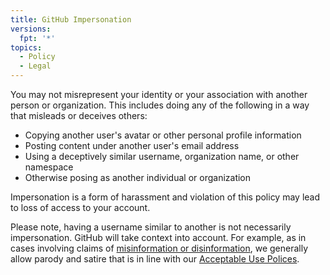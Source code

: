 ```yaml
---
title: GitHub Impersonation
versions:
  fpt: '*'
topics:
  - Policy
  - Legal
---
```


You may not misrepresent your identity or your association with another person or organization. This includes doing any of the following in a way that misleads or deceives others:

- Copying another user's avatar or other personal profile information
- Posting content under another user's email address
- Using a deceptively similar username, organization name, or other namespace
- Otherwise posing as another individual or organization

Impersonation is a form of harassment and violation of this policy may lead to loss of access to your account.

Please note, having a username similar to another is not necessarily impersonation. GitHub will take context into account. For example, as in cases involving claims of [misinformation or disinformation](https://docs.github.com/en/site-policy/acceptable-use-policies/github-misinformation-and-disinformation), we generally allow parody and satire that is in line with our [Acceptable Use Polices](https://docs.github.com/en/site-policy/acceptable-use-policies/github-acceptable-use-policies).
